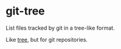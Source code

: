 # git-tree

List files tracked by git in a tree-like format.

Like [tree], but for git repositories.

[tree]:http://mama.indstate.edu/users/ice/tree/

